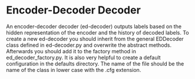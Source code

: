 # Encoder-Decoder Decoder

An encoder-decoder decoder (ed-decoder) outputs labels based on the hidden
representation of the encoder and the history of decoded labels. To create a new
ed-decoder you should inherit from the general EDDecoder class defined in
ed-decoder.py and overwrite the abstract methods.
Afterwards you should add it to the factory method in ed_decoder_factory.py.
It is also very helpful to create a default configuration in the defaults
directory. The name of the file should be the name of the class in lower case
with the .cfg extension.
